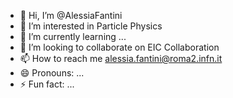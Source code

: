 - 👋 Hi, I’m @AlessiaFantini
- 👀 I’m interested in Particle Physics
- 🌱 I’m currently learning ...
- 💞️ I’m looking to collaborate on EIC Collaboration
- 📫 How to reach me alessia.fantini@roma2.infn.it
- 😄 Pronouns: ...
- ⚡ Fun fact: ...

<!---
AlessiaFantini/AlessiaFantini is a ✨ special ✨ repository because its `README.md` (this file) appears on your GitHub profile.
You can click the Preview link to take a look at your changes.
--->
